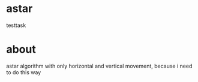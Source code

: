 # astar
testtask
# about 
astar algorithm with only horizontal and vertical movement, because i need to do this way
